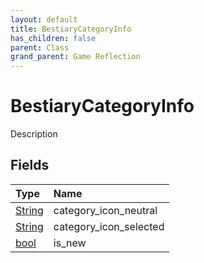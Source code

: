```yaml
---
layout: default
title: BestiaryCategoryInfo
has_children: false
parent: Class
grand_parent: Game Reflection
---
```

# BestiaryCategoryInfo
Description 

## Fields

| Type | Name |
|:----------|:--------------|
| [String](/riftbreaker-wiki/docs/game-reflection/components/string/) | category_icon_neutral |
| [String](/riftbreaker-wiki/docs/game-reflection/components/string/) | category_icon_selected |
| [bool](/riftbreaker-wiki/docs/game-reflection/components/bool/) | is_new |

